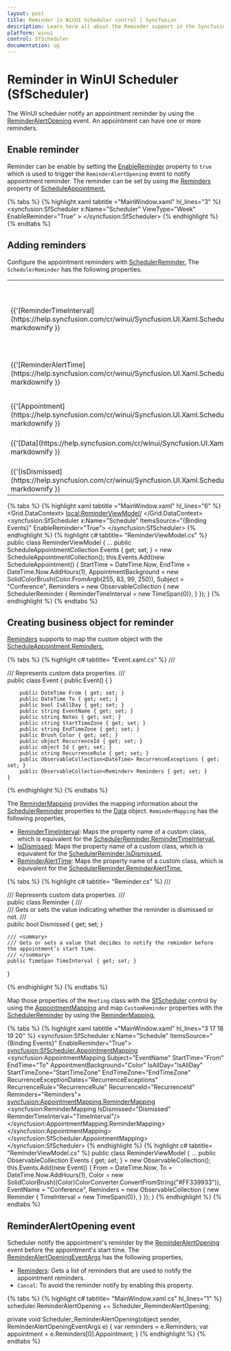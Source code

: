 ```yaml
---
layout: post
title: Reminder in WinUI Scheduler control | Syncfusion
description: Learn here all about the Reminder support in the Syncfusion WinUI Scheduler (SfScheduler) control, its elements and more.
platform: winui
control: SfScheduler
documentation: ug
---
```

# Reminder in WinUI Scheduler (SfScheduler)
The WinUI scheduler notify an appointment reminder by using the [ReminderAlertOpening](https://help.syncfusion.com/cr/winui/Syncfusion.UI.Xaml.Scheduler.SfScheduler.html#Syncfusion_UI_Xaml_Scheduler_SfScheduler_ReminderAlertOpening) event. An appointment can have one or more reminders. 

## Enable reminder
Reminder can be enable by setting the [EnableReminder](https://help.syncfusion.com/cr/winui/Syncfusion.UI.Xaml.Scheduler.SfScheduler.html#Syncfusion_UI_Xaml_Scheduler_SfScheduler_EnableReminder) property to `true` which is used to trigger the `ReminderAlertOpening` event to notify appointment reminder. The reminder can be set by using the [Reminders](https://help.syncfusion.com/cr/winui/Syncfusion.UI.Xaml.Scheduler.ScheduleAppointment.html#Syncfusion_UI_Xaml_Scheduler_ScheduleAppointment_Reminders) property of [ScheduleAppointment.](https://help.syncfusion.com/cr/winui/Syncfusion.UI.Xaml.Scheduler.ScheduleAppointment.html)

{% tabs %}
{% highlight xaml tabtitle ="MainWindow.xaml" hl_lines="3" %}
<syncfusion:SfScheduler x:Name="Scheduler"
                        ViewType="Week"
                        EnableReminder="True" >
</syncfusion:SfScheduler>
{% endhighlight %}
{% endtabs %}

## Adding reminders
Configure the appointment reminders with [SchedulerReminder.](https://help.syncfusion.com/cr/winui/Syncfusion.UI.Xaml.Scheduler.SchedulerReminder.html) The `SchedulerReminder` has the following properties.

<table>
<tr>
<th>Properties</th>
<th>Description</th>
</tr>
<tr>
<td>{{'[ReminderTimeInterval](https://help.syncfusion.com/cr/winui/Syncfusion.UI.Xaml.Scheduler.SchedulerReminder.html#Syncfusion_UI_Xaml_Scheduler_SchedulerReminder_ReminderTimeInterval)'| markdownify }}</td>
<td>Gets or sets the time interval that decides to notify the reminder before the appointment’s start time.
</td>
</tr>
<tr>
<td>{{'[ReminderAlertTime](https://help.syncfusion.com/cr/winui/Syncfusion.UI.Xaml.Scheduler.SchedulerReminder.html#Syncfusion_UI_Xaml_Scheduler_SchedulerReminder_ReminderAlertTime)'| markdownify }}</td>
<td>Gets the reminder time that decides when to enable `ReminderAlertOpening` event to the reminder of the appointment.</td>
</tr>
<tr>
<td>{{'[Appointment](https://help.syncfusion.com/cr/winui/Syncfusion.UI.Xaml.Scheduler.SchedulerReminder.html#Syncfusion_UI_Xaml_Scheduler_SchedulerReminder_Appointment)'| markdownify }}</td>
<td>Gets the appointment details for which the reminder is created.</td>
</tr>
<tr>
<td>{{'[Data](https://help.syncfusion.com/cr/winui/Syncfusion.UI.Xaml.Scheduler.SchedulerReminder.html#Syncfusion_UI_Xaml_Scheduler_SchedulerReminder_Data)'| markdownify }}</td>
<td>Gets the reminder data object associated with the `SchedulerReminder.`</td>
</tr>
<tr>
<td>{{'[IsDismissed](https://help.syncfusion.com/cr/winui/Syncfusion.UI.Xaml.Scheduler.SchedulerReminder.html#Syncfusion_UI_Xaml_Scheduler_SchedulerReminder_IsDismissed)' | markdownify }}</td>
<td> Gets or sets whether the reminder is dismissed. </td>
</tr>
</table>

{% tabs %}
{% highlight xaml tabtitle ="MainWindow.xaml" hl_lines="6" %}
 <Grid.DataContext>
    <local:ReminderViewModel/>
 </Grid.DataContext>
 <syncfusion:SfScheduler x:Name="Schedule" 
                ItemsSource="{Binding Events}"
                EnableReminder="True">
  </syncfusion:SfScheduler>
{% endhighlight %}
{% highlight c# tabtitle= "ReminderViewModel.cs" %}
 public class ReminderViewModel 
 {
    ...
    public ScheduleAppointmentCollection Events { get; set; } = new ScheduleAppointmentCollection();
    this.Events.Add(new ScheduleAppointment()
    {
        StartTime = DateTime.Now,
        EndTime = DateTime.Now.AddHours(1),
        AppointmentBackground = new SolidColorBrush(Color.FromArgb(255, 83, 99, 250)),
        Subject = "Conference",
        Reminders = new ObservableCollection<SchedulerReminder>
        {
            new SchedulerReminder { ReminderTimeInterval = new TimeSpan(0)},
        }
    });
 }
{% endhighlight %}
{% endtabs %}

## Creating business object for reminder  
[Reminders](https://help.syncfusion.com/cr/winui/Syncfusion.UI.Xaml.Scheduler.AppointmentMapping.html#Syncfusion_UI_Xaml_Scheduler_AppointmentMapping_Reminders) supports to map the custom object with the [ScheduleAppointment.Reminders.](https://help.syncfusion.com/cr/winui/Syncfusion.UI.Xaml.Scheduler.ScheduleAppointment.html#Syncfusion_UI_Xaml_Scheduler_ScheduleAppointment_Reminders)

{% tabs %}
{% highlight c# tabtitle= "Event.xaml.cs" %}
/// <summary>
/// Represents custom data properties.
/// </summary>
 public class Event
    {
        public Event()
        {
        }

        public DateTime From { get; set; }
        public DateTime To { get; set; }
        public bool IsAllDay { get; set; }
        public string EventName { get; set; }
        public string Notes { get; set; }
        public string StartTimeZone { get; set; }
        public string EndTimeZone { get; set; }
        public Brush Color { get; set; }
        public object RecurrenceId { get; set; }
        public object Id { get; set; }
        public string RecurrenceRule { get; set; }
        public ObservableCollection<DateTime> RecurrenceExceptions { get; set; }
        public ObservableCollection<Reminder> Reminders { get; set; }
    }
{% endhighlight %}
{% endtabs %}

The [ReminderMapping](https://help.syncfusion.com/cr/winui/Syncfusion.UI.Xaml.Scheduler.ResourceMapping.html) provides the mapping information about the [SchedulerReminder](https://help.syncfusion.com/cr/winui/Syncfusion.UI.Xaml.Scheduler.SchedulerReminder.html) properties to the [Data](https://help.syncfusion.com/cr/winui/Syncfusion.UI.Xaml.Scheduler.SchedulerReminder.html#Syncfusion_UI_Xaml_Scheduler_SchedulerReminder_Data) object. `ReminderMapping` has the following properties,

* [ReminderTimeInterval](https://help.syncfusion.com/cr/winui/Syncfusion.UI.Xaml.Scheduler.ReminderMapping.html#Syncfusion_UI_Xaml_Scheduler_ReminderMapping_ReminderTimeInterval): Maps the property name of a custom class, which is equivalent for the [SchedulerReminder.ReminderTimeInterval.](https://help.syncfusion.com/cr/winui/Syncfusion.UI.Xaml.Scheduler.SchedulerReminder.html#Syncfusion_UI_Xaml_Scheduler_SchedulerReminder_ReminderTimeInterval)
* [IsDismissed](https://help.syncfusion.com/cr/winui/Syncfusion.UI.Xaml.Scheduler.ReminderMapping.html#Syncfusion_UI_Xaml_Scheduler_ReminderMapping_IsDismissed): Maps the property name of a custom class, which is equivalent for the [SchedulerReminder.IsDismissed.](https://help.syncfusion.com/cr/winui/Syncfusion.UI.Xaml.Scheduler.SchedulerReminder.html#Syncfusion_UI_Xaml_Scheduler_SchedulerReminder_IsDismissed)
* [ReminderAlertTime](https://help.syncfusion.com/cr/winui/Syncfusion.UI.Xaml.Scheduler.ReminderMapping.html#Syncfusion_UI_Xaml_Scheduler_ReminderMapping_ReminderAlertTime): Maps the property name of a custom class, which is equivalent for the [SchedulerReminder.ReminderAlertTime.](https://help.syncfusion.com/cr/winui/Syncfusion.UI.Xaml.Scheduler.SchedulerReminder.html#Syncfusion_UI_Xaml_Scheduler_SchedulerReminder_ReminderAlertTime)

{% tabs %}
{% highlight c# tabtitle= "Reminder.cs" %}
/// <summary>
/// Represents custom data properties.
/// </summary>
public class Reminder
{
    /// <summary>
    /// Gets or sets the value indicating whether the reminder is dismissed or not. 
    /// </summary>
    public bool Dismissed { get; set; }

    /// <summary>
    /// Gets or sets a value that decides to notify the reminder before the appointment’s start time.
    /// </summary>
    public TimeSpan TimeInterval { get; set; }

}

{% endhighlight %}
{% endtabs %}

Map those properties of the `Meeting` class with the [SfScheduler](https://help.syncfusion.com/cr/winui/Syncfusion.UI.Xaml.Scheduler.SfScheduler.html) control by using the [AppointmentMapping](https://help.syncfusion.com/cr/winui/Syncfusion.UI.Xaml.Scheduler.AppointmentMapping.html) and map `CustomReminder` properties with the [SchedulerReminder](https://help.syncfusion.com/cr/winui/Syncfusion.UI.Xaml.Scheduler.SchedulerReminder.html) by using the [ReminderMapping.](https://help.syncfusion.com/cr/winui/Syncfusion.UI.Xaml.Scheduler.ReminderMapping.html)

{% tabs %}
{% highlight xaml tabtitle ="MainWindow.xaml" hl_lines="3 17 18 19 20" %}
 <syncfusion:SfScheduler x:Name="Schedule" 
                ItemsSource="{Binding Events}"
                EnableReminder="True">
            <syncfusion:SfScheduler.AppointmentMapping>
                <syncfusion:AppointmentMapping
                    Subject="EventName"
                    StartTime="From"
                    EndTime="To"
                    AppointmentBackground="Color"
                    IsAllDay="IsAllDay"
                    StartTimeZone="StartTimeZone"
                    EndTimeZone="EndTimeZone"
                    RecurrenceExceptionDates="RecurrenceExceptions"
                    RecurrenceRule="RecurrenceRule"
                    RecurrenceId="RecurrenceId"
                    Reminders="Reminders">
                    <syncfusion:AppointmentMapping.ReminderMapping>
                        <syncfusion:ReminderMapping IsDismissed="Dismissed"
                                                    ReminderTimeInterval="TimeInterval"/>
                    </syncfusion:AppointmentMapping.ReminderMapping>
                </syncfusion:AppointmentMapping>
            </syncfusion:SfScheduler.AppointmentMapping>
        </syncfusion:SfScheduler>
{% endhighlight %}
{% highlight c# tabtitle= "ReminderViewModel.cs" %}
public class ReminderViewModel 
{
  ...
  public ObservableCollection<Event> Events { get; set; } = new ObservableCollection<Event>();
  this.Events.Add(new Event()
  {
    From = DateTime.Now,
    To = DateTime.Now.AddHours(1),
    Color = new SolidColorBrush((Color)ColorConverter.ConvertFromString("#FF339933")),
    EventName = "Conference",
    Reminders = new ObservableCollection<Reminder>
    {
        new Reminder { TimeInterval = new TimeSpan(0)},
    }
    });
}
{% endhighlight %}
{% endtabs %}

## ReminderAlertOpening event
Scheduler notify the appointment's reminder by the [ReminderAlertOpening](https://help.syncfusion.com/cr/winui/Syncfusion.UI.Xaml.Scheduler.SfScheduler.html#Syncfusion_UI_Xaml_Scheduler_SfScheduler_ReminderAlertOpening) event before the appointment's start time. The [ReminderAlertOpeningEventArgs](https://help.syncfusion.com/cr/winui/Syncfusion.UI.Xaml.Scheduler.ReminderAlertOpeningEventArgs.html) has the following properties,
* [Reminders](https://help.syncfusion.com/cr/winui/Syncfusion.UI.Xaml.Scheduler.ReminderAlertOpeningEventArgs.html#Syncfusion_UI_Xaml_Scheduler_ReminderAlertOpeningEventArgs_Reminders): Gets a list of reminders that are used to notify the appointment reminders.
* `Cancel`: To avoid the reminder notify by enabling this property.

{% tabs %}
{% highlight c# tabtitle= "MainWindow.xaml.cs" hl_lines="1" %}
scheduler.ReminderAlertOpening += Scheduler_ReminderAlertOpening;

private void Scheduler_ReminderAlertOpening(object sender, ReminderAlertOpeningEventArgs e)
{
    var reminders = e.Reminders;
    var appointment = e.Reminders[0].Appointment;
}
{% endhighlight %}
{% endtabs %}